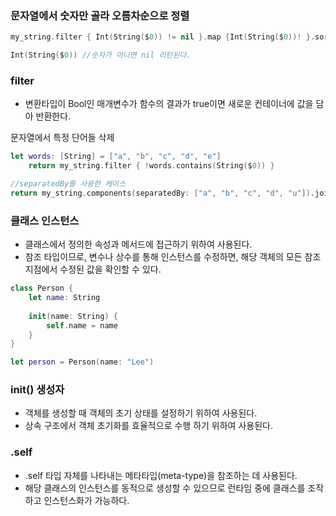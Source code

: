 ### 문자열에서 숫자만 골라 오름차순으로 정렬
```swift
my_string.filter { Int(String($0)) != nil }.map {Int(String($0))! }.sorted()

Int(String($0)) //숫자가 아니면 nil 리턴된다.

```
### filter
- 변환타입이 Bool인 매개변수가 함수의 결과가 true이면 새로운 컨테이너에 값을 담아 반환한다.

문자열에서 특정 단어들 삭제
```swift
let words: [String] = ["a", "b", "c", "d", "e"]
    return my_string.filter { !words.contains(String($0)) }

//separatedBy를 사용한 케이스
return my_string.components(separatedBy: ["a", "b", "c", "d", "u"]).joined()
```
### 클래스 인스턴스
- 클래스에서 정의한 속성과 메서드에 접근하기 위하여 사용된다.
- 참조 타입이므로, 변수나 상수를 통해 인스턴스를 수정하면, 해당 객체의 모든 참조 지점에서 수정된 값을 확인할 수 있다.
```swift
class Person {
    let name: String
    
    init(name: String) {
        self.name = name
    }
}

let person = Person(name: "Lee")
```
### init() 생성자
- 객체를 생성할 때 객체의 초기 상태를 설정하기 위하여 사용된다.
- 상속 구조에서 객체 초기화를 효율적으로 수행 하기 위하여 사용된다.

### .self
- .self 타입 자체를 나타내는 메타타입(meta-type)을 참조하는 데 사용된다.
- 해당 클래스의 인스턴스를 동적으로 생성할 수 있으므로 런타임 중에 클래스를 조작하고 인스턴스화가 가능하다.
